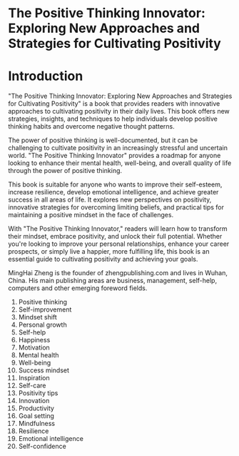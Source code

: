 # The Positive Thinking Innovator: Exploring New Approaches and Strategies for Cultivating Positivity

# Introduction

"The Positive Thinking Innovator: Exploring New Approaches and Strategies for Cultivating Positivity" is a book that provides readers with innovative approaches to cultivating positivity in their daily lives. This book offers new strategies, insights, and techniques to help individuals develop positive thinking habits and overcome negative thought patterns.

The power of positive thinking is well-documented, but it can be challenging to cultivate positivity in an increasingly stressful and uncertain world. "The Positive Thinking Innovator" provides a roadmap for anyone looking to enhance their mental health, well-being, and overall quality of life through the power of positive thinking.

This book is suitable for anyone who wants to improve their self-esteem, increase resilience, develop emotional intelligence, and achieve greater success in all areas of life. It explores new perspectives on positivity, innovative strategies for overcoming limiting beliefs, and practical tips for maintaining a positive mindset in the face of challenges.

With "The Positive Thinking Innovator," readers will learn how to transform their mindset, embrace positivity, and unlock their full potential. Whether you're looking to improve your personal relationships, enhance your career prospects, or simply live a happier, more fulfilling life, this book is an essential guide to cultivating positivity and achieving your goals.

MingHai Zheng is the founder of zhengpublishing.com and lives in Wuhan, China. His main publishing areas are business, management, self-help, computers and other emerging foreword fields.



1. Positive thinking
2. Self-improvement
3. Mindset shift
4. Personal growth
5. Self-help
6. Happiness
7. Motivation
8. Mental health
9. Well-being
10. Success mindset
11. Inspiration
12. Self-care
13. Positivity tips
14. Innovation
15. Productivity
16. Goal setting
17. Mindfulness
18. Resilience
19. Emotional intelligence
20. Self-confidence

